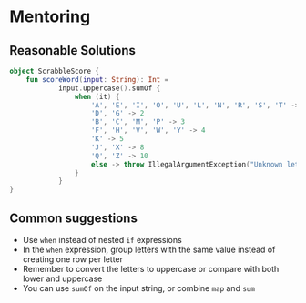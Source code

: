 # Mentoring

## Reasonable Solutions
```kotlin
object ScrabbleScore {
    fun scoreWord(input: String): Int =
            input.uppercase().sumOf {
                when (it) {
                    'A', 'E', 'I', 'O', 'U', 'L', 'N', 'R', 'S', 'T' -> 1
                    'D', 'G' -> 2
                    'B', 'C', 'M', 'P' -> 3
                    'F', 'H', 'V', 'W', 'Y' -> 4
                    'K' -> 5
                    'J', 'X' -> 8
                    'Q', 'Z' -> 10
                    else -> throw IllegalArgumentException("Unknown letter")
                }
            }
}
```

## Common suggestions
* Use `when` instead of nested `if` expressions
* In the `when` expression, group letters with the same value instead of creating one row per letter 
* Remember to convert the letters to uppercase or compare with both lower and uppercase
* You can use `sumOf` on the input string, or combine `map` and `sum`
